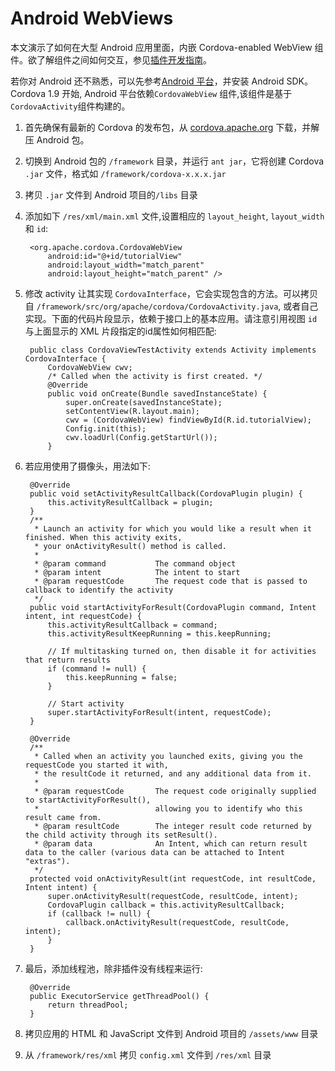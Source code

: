 Android WebViews
====

本文演示了如何在大型 Android 应用里面，内嵌 Cordova-enabled WebView 组件。欲了解组件之间如何交互，参见[插件开发指南](../docs/hybrid-plugins.md)。

若你对 Android 还不熟悉，可以先参考[Android 平台](docs/platforms-android.md)，并安装 Android SDK。 Cordova 1.9 开始, Android 平台依赖`CordovaWebView` 组件,该组件是基于 `CordovaActivity`组件构建的。

1. 首先确保有最新的 Cordova 的发布包，从  [cordova.apache.org](http://cordova.apache.org) 下载，并解压  Android 包。

1. 切换到 Android 包的 `/framework` 目录，并运行 `ant jar`，它将创建 Cordova `.jar` 文件，格式如 `/framework/cordova-x.x.x.jar`

1. 拷贝 `.jar` 文件到 Android 项目的`/libs` 目录

1. 添加如下 `/res/xml/main.xml` 文件,设置相应的 `layout_height`, `layout_width` 和 `id`:

        <org.apache.cordova.CordovaWebView
            android:id="@+id/tutorialView"
            android:layout_width="match_parent"
            android:layout_height="match_parent" />

1. 修改 activity 让其实现 `CordovaInterface`，它会实现包含的方法。可以拷贝自 `/framework/src/org/apache/cordova/CordovaActivity.java`,
  或者自己实现。下面的代码片段显示，依赖于接口上的基本应用。请注意引用视图 `id` 与上面显示的 XML 片段指定的id属性如何相匹配:

        public class CordovaViewTestActivity extends Activity implements CordovaInterface {
            CordovaWebView cwv;
            /* Called when the activity is first created. */
            @Override
            public void onCreate(Bundle savedInstanceState) {
                super.onCreate(savedInstanceState);
                setContentView(R.layout.main);
                cwv = (CordovaWebView) findViewById(R.id.tutorialView);
                Config.init(this);
                cwv.loadUrl(Config.getStartUrl());
            }

1. 若应用使用了摄像头，用法如下:

        @Override
        public void setActivityResultCallback(CordovaPlugin plugin) {
            this.activityResultCallback = plugin;
        }
        /**
         * Launch an activity for which you would like a result when it finished. When this activity exits,
         * your onActivityResult() method is called.
         *
         * @param command           The command object
         * @param intent            The intent to start
         * @param requestCode       The request code that is passed to callback to identify the activity
         */
        public void startActivityForResult(CordovaPlugin command, Intent intent, int requestCode) {
            this.activityResultCallback = command;
            this.activityResultKeepRunning = this.keepRunning;
            
            // If multitasking turned on, then disable it for activities that return results
            if (command != null) {
                this.keepRunning = false;
            }
        
            // Start activity
            super.startActivityForResult(intent, requestCode);
        }   
    
        @Override
        /**
         * Called when an activity you launched exits, giving you the requestCode you started it with,
         * the resultCode it returned, and any additional data from it.
         *
         * @param requestCode       The request code originally supplied to startActivityForResult(),
         *                          allowing you to identify who this result came from.
         * @param resultCode        The integer result code returned by the child activity through its setResult().
         * @param data              An Intent, which can return result data to the caller (various data can be attached to Intent "extras").
         */
        protected void onActivityResult(int requestCode, int resultCode, Intent intent) {
            super.onActivityResult(requestCode, resultCode, intent);
            CordovaPlugin callback = this.activityResultCallback;
            if (callback != null) {
                callback.onActivityResult(requestCode, resultCode, intent);
            }
        }

1. 最后，添加线程池，除非插件没有线程来运行:

        @Override
        public ExecutorService getThreadPool() {
            return threadPool;
        }

1. 拷贝应用的 HTML 和 JavaScript 文件到 Android 项目的 `/assets/www` 目录

1. 从 `/framework/res/xml` 拷贝 `config.xml` 文件到 `/res/xml` 目录
